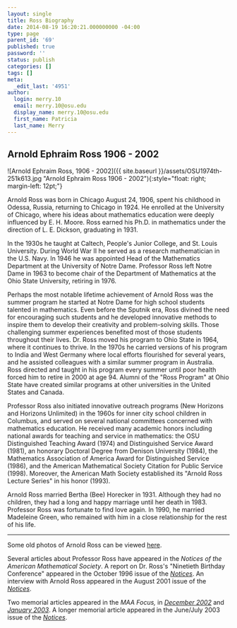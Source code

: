 ```yaml
---
layout: single
title: Ross Biography
date: 2014-08-19 16:20:21.000000000 -04:00
type: page
parent_id: '69'
published: true
password: ''
status: publish
categories: []
tags: []
meta:
  _edit_last: '4951'
author:
  login: merry.10
  email: merry.10@osu.edu
  display_name: merry.10@osu.edu
  first_name: Patricia
  last_name: Merry
---
```

## Arnold Ephraim Ross 1906 - 2002

![Arnold Ephraim Ross, 1906 - 2002]({{ site.baseurl }}/assets/OSU1974th-251k613.jpg "Arnold Ephraim Ross 1906 - 2002"){:style="float: right; margin-left: 12pt;"}

Arnold Ross was born in Chicago August 24, 1906, spent his childhood in Odessa, Russia, returning to Chicago in 1924\. He enrolled at the University of Chicago, where his ideas about mathematics education were deeply influenced by E. H. Moore. Ross earned his Ph.D. in mathematics under the direction of L. E. Dickson, graduating in 1931.

In the 1930s he taught at Caltech, People's Junior College, and St. Louis University. During World War II he served as a research mathematician in the U.S. Navy. In 1946 he was appointed Head of the Mathematics Department at the University of Notre Dame. Professor Ross left Notre Dame in 1963 to become chair of the Department of Mathematics at the Ohio State University, retiring in 1976.

Perhaps the most notable lifetime achievement of Arnold Ross was the summer program he started at Notre Dame for high school students talented in mathematics. Even before the Sputnik era, Ross divined the need for encouraging such students and he developed innovative methods to inspire them to develop their creativity and problem-solving skills. Those challenging summer experiences benefited most of those students throughout their lives. Dr. Ross moved his program to Ohio State in 1964, where it continues to thrive. In the 1970s he carried versions of his program to India and West Germany where local efforts flourished for several years, and he assisted colleagues with a similar summer program in Australia. Ross directed and taught in his program every summer until poor health forced him to retire in 2000 at age 94\. Alumni of the "Ross Program" at Ohio State have created similar programs at other universities in the United States and Canada.

Professor Ross also initiated innovative outreach programs (New Horizons and Horizons Unlimited) in the 1960s for inner city school children in Columbus, and served on several national committees concerned with mathematics education. He received many academic honors including national awards for teaching and service in mathematics: the OSU Distinguished Teaching Award (1974) and Distinguished Service Award (1981), an honorary Doctoral Degree from Denison University (1984), the Mathematics Association of America Award for Distinguished Service (1986), and the American Mathematical Society Citation for Public Service (1998). Moreover, the American Math Society established its "Arnold Ross Lecture Series" in his honor (1993).

Arnold Ross married Bertha (Bee) Horecker in 1931\. Although they had no children, they had a long and happy marriage until her death in 1983\. Professor Ross was fortunate to find love again. In 1990, he married Madeleine Green, who remained with him in a close relationship for the rest of his life.

* * *

Some old photos of Arnold Ross can be viewed [here](http://u.osu.edu/rossmath/photos-of-arnold-ross/).

Several articles about Professor Ross have appeared in the _Notices of the American Mathematical Society_. A report on Dr. Ross's "Ninetieth Birthday Conference" appeared in the October 1996 issue of the [_Notices_](http://www.ams.org/notices/199610/comm-shapiro.pdf). An interview with Arnold Ross appeared in the August 2001 issue of the [_Notices_](http://www.ams.org/notices/200107/fea-ross.pdf).

Two memorial articles appeared in the _MAA Focus,_ in [_December 2002_](http://www.maa.org/sites/default/files/pdf/pubs/dec02web.pdf) and [_January 2003_](http://www.maa.org/sites/default/files/pdf/pubs/jan03.pdf).  A longer memorial article appeared in the June/July 2003 issue of the [_Notices_](http://www.ams.org/notices/200306/comm-ross.pdf).
